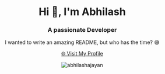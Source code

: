 <h1 align="center">Hi 👋, I'm Abhilash</h1>
<h3 align="center">A passionate Developer</h3>

<p align="center">I wanted to write an amazing README, but who has the time? 😅</p>

<p align="center">
  <a href="https://abhilashajayan.vercel.app/">🌐 Visit My Profile</a>
</p>

<p align="center">
  <img src="https://komarev.com/ghpvc/?username=abhilashajayan&label=Profile%20views&color=0e75b6&style=flat" alt="abhilashajayan" />
</p>
